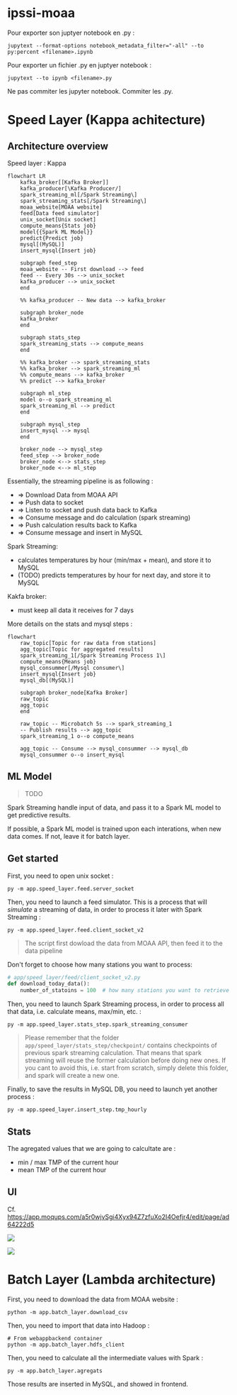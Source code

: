 # ipssi-moaa

Pour exporter son juptyer notebook en .py :

`jupytext --format-options notebook_metadata_filter="-all" --to py:percent <filename>.ipynb`

Pour exporter un fichier .py en juptyer notebook :

`jupytext --to ipynb <filename>.py`

Ne pas commiter les jupyter notebook. Commiter les .py.

# Speed Layer (Kappa achitecture)

## Architecture overview

Speed layer : Kappa

```mermaid
flowchart LR
    kafka_broker[[Kafka Broker]]
    kafka_producer[\Kafka Producer/]
    spark_streaming_ml[/Spark Streaming\]
    spark_streaming_stats[/Spark Streaming\]
    moaa_website[MOAA website]
    feed[Data feed simulator]
    unix_socket[Unix socket]
    compute_means{Stats job}
    model{{Spark ML Model}}
    predict{Predict job}
    mysql[(MySQL)]
    insert_mysql{Insert job}

    subgraph feed_step
    moaa_website -- First download --> feed
    feed -- Every 30s --> unix_socket
    kafka_producer --> unix_socket
    end

    %% kafka_producer -- New data --> kafka_broker
    
    subgraph broker_node
    kafka_broker
    end

    subgraph stats_step
    spark_streaming_stats --> compute_means
    end
    
    %% kafka_broker --> spark_streaming_stats
    %% kafka_broker --> spark_streaming_ml
    %% compute_means --> kafka_broker
    %% predict --> kafka_broker
    
    subgraph ml_step
    model o--o spark_streaming_ml
    spark_streaming_ml --> predict
    end
    
    subgraph mysql_step
    insert_mysql --> mysql
    end
    
    broker_node --> mysql_step
    feed_step --> broker_node
    broker_node <--> stats_step
    broker_node <--> ml_step
```

Essentially, the streaming pipeline is as following :

- => Download Data from MOAA API 
- => Push data to socket 
- => Listen to socket and push data back to Kafka 
- => Consume message and do calculation (spark streaming) 
- => Push calculation results back to Kafka 
- => Consume message and insert in MySQL

Spark Streaming:
- calculates temperatures by hour (min/max + mean), and store it to MySQL
- (TODO) predicts temperatures by hour for next day, and store it to MySQL

Kakfa broker:
- must keep all data it receives for 7 days

More details on the stats and mysql steps :

```mermaid
flowchart 
    raw_topic[Topic for raw data from stations]
    agg_topic[Topic for aggregated results]
    spark_streaming_1[/Spark Streaming Process 1\]
    compute_means{Means job}
    mysql_consummer[/Mysql consumer\]
    insert_mysql{Insert job}
    mysql_db[(MySQL)]
    
    subgraph broker_node[Kafka Broker]
    raw_topic
    agg_topic
    end
    
    raw_topic -- Microbatch 5s --> spark_streaming_1 
    -- Publish results --> agg_topic
    spark_streaming_1 o--o compute_means
    
    agg_topic -- Consume --> mysql_consummer --> mysql_db
    mysql_consummer o--o insert_mysql
```

## ML Model

> TODO

Spark Streaming handle input of data, and pass it to a Spark ML model to get predictive results.

If possible, a Spark ML model is trained upon each interations, when new data comes. If not, leave it for batch layer.

## Get started

First, you need to open unix socket :

```shell
py -m app.speed_layer.feed.server_socket
```

Then, you need to launch a feed simulator. This is a process that will *simulate* a streaming of data,
in order to process it later with Spark Streaming :

```shell
py -m app.speed_layer.feed.client_socket_v2
```

> The script first dowload the data from MOAA API, then
> feed it to the data pipeline

Don't forget to choose how many stations you want to process:

```python
# app/speed_layer/feed/client_socket_v2.py
def download_today_data():
    number_of_statoins = 100  # how many stations you want to retrieve
```

Then, you need to launch Spark Streaming process, in order to process all that data, i.e.
calculate means, max/min, etc. :

```shell
py -m app.speed_layer.stats_step.spark_streaming_consumer 
```

> Please remember that the folder `app/speed_layer/stats_step/checkpoint/` contains checkpoints
> of previous spark streaming calculation. That means that spark streaming will reuse the former
> calculation before doing new ones. If you cant to avoid this, i.e. start from scratch, simply
> delete this folder, and spark will create a new one.

Finally, to save the results in MySQL DB, you need to launch yet another process :

```shell
py -m app.speed_layer.insert_step.tmp_hourly
```

## Stats

The agregated values that we are going to calcultate are :
- min / max TMP of the current hour
- mean TMP of the current hour

## UI

Cf. <https://app.moqups.com/a5r0wjvSgi4Xyx94Z7zfuXo2I4Oefjr4/edit/page/ad64222d5>

![](./medias/2022-06-27_15-29-59.png)

![](./medias/2022-06-27_16-56-24.png)


# Batch Layer (Lambda architecture)

First, you need to download the data from MOAA website :

```shell
python -m app.batch_layer.download_csv
```

Then, you need to import that data into Hadoop :

```shell
# From webappbackend container
python -m app.batch_layer.hdfs_client
```

Then, you need to calculate all the intermediate values with Spark :

```shell
py -m app.batch_layer.agregats
```

Those results are inserted in MySQL, and showed in frontend.
